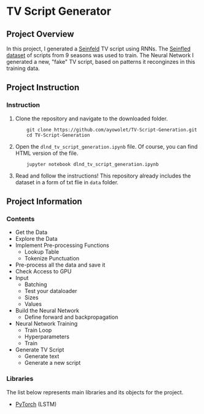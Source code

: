 # TV Script Generator

## Project Overview

In this project, I generated a [Seinfeld](https://en.wikipedia.org/wiki/Seinfeld) TV script using RNNs. The [Seinfled dataset](https://www.kaggle.com/thec03u5/seinfeld-chronicles#scripts.csv) of scripts from 9 seasons was used to train. The Neural Network I generated a new, "fake" TV script, based on patterns it reconginzes in this training data.

## Project Instruction

### Instruction

1. Clone the repository and navigate to the downloaded folder.
	```
		git clone https://github.com/ayowolet/TV-Script-Generation.git
		cd TV-Script-Generation
	```
2. Open the `dlnd_tv_script_generation.ipynb` file. Of course, you can find HTML version of the file.
	```
		jupyter notebook dlnd_tv_script_generation.ipynb
	```
3. Read and follow the instructions! This repository already includes the dataset in a form of txt flie in `data` folder.

## Project Information

### Contents

- Get the Data
- Explore the Data
- Implement Pre-processing Functions
	- Lookup Table
	- Tokenize Punctuation
- Pre-process all the data and save it
- Check Access to GPU
- Input
	- Batching
	- Test your dataloader
	- Sizes
	- Values
- Build the Neural Network
	- Define forward and backpropagation
- Neural Network Training
	- Train Loop
	- Hyperparameters
	- Train 
- Generate TV Script
	- Generate text
	- Generate a new script


### Libraries

The list below represents main libraries and its objects for the project.
- [PyTorch](https://pytorch.org) (LSTM)
